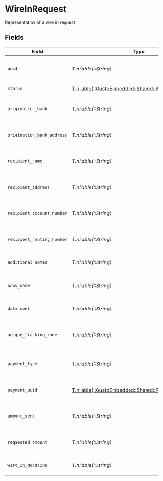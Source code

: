 # WireInRequest

Representation of a wire in request


## Fields

| Field                                                                                                 | Type                                                                                                  | Required                                                                                              | Description                                                                                           |
| ----------------------------------------------------------------------------------------------------- | ----------------------------------------------------------------------------------------------------- | ----------------------------------------------------------------------------------------------------- | ----------------------------------------------------------------------------------------------------- |
| `uuid`                                                                                                | *T.nilable(::String)*                                                                                 | :heavy_minus_sign:                                                                                    | Unique identifier of a wire in request                                                                |
| `status`                                                                                              | [T.nilable(::GustoEmbedded::Shared::WireInRequestStatus)](../../models/shared/wireinrequeststatus.md) | :heavy_minus_sign:                                                                                    | Status of the wire in                                                                                 |
| `origination_bank`                                                                                    | *T.nilable(::String)*                                                                                 | :heavy_minus_sign:                                                                                    | Name of bank receiving the wire in                                                                    |
| `origination_bank_address`                                                                            | *T.nilable(::String)*                                                                                 | :heavy_minus_sign:                                                                                    | Address of bank receiving the wire in                                                                 |
| `recipient_name`                                                                                      | *T.nilable(::String)*                                                                                 | :heavy_minus_sign:                                                                                    | Name of the recipient of the wire In                                                                  |
| `recipient_address`                                                                                   | *T.nilable(::String)*                                                                                 | :heavy_minus_sign:                                                                                    | Address of the recipient of the wire in                                                               |
| `recipient_account_number`                                                                            | *T.nilable(::String)*                                                                                 | :heavy_minus_sign:                                                                                    | Recipient bank account number                                                                         |
| `recipient_routing_number`                                                                            | *T.nilable(::String)*                                                                                 | :heavy_minus_sign:                                                                                    | Recipient bank routing number                                                                         |
| `additional_notes`                                                                                    | *T.nilable(::String)*                                                                                 | :heavy_minus_sign:                                                                                    | Notes for the wire in request                                                                         |
| `bank_name`                                                                                           | *T.nilable(::String)*                                                                                 | :heavy_minus_sign:                                                                                    | Name of the bank initiating the wire in                                                               |
| `date_sent`                                                                                           | *T.nilable(::String)*                                                                                 | :heavy_minus_sign:                                                                                    | Date the wire in was sent                                                                             |
| `unique_tracking_code`                                                                                | *T.nilable(::String)*                                                                                 | :heavy_minus_sign:                                                                                    | Include in note with bank to track payment                                                            |
| `payment_type`                                                                                        | *T.nilable(::String)*                                                                                 | :heavy_minus_sign:                                                                                    | Type of payment for the wire in                                                                       |
| `payment_uuid`                                                                                        | [T.nilable(::GustoEmbedded::Shared::PaymentUuid)](../../models/shared/paymentuuid.md)                 | :heavy_minus_sign:                                                                                    | Unique identifier of the payment                                                                      |
| `amount_sent`                                                                                         | *T.nilable(::String)*                                                                                 | :heavy_minus_sign:                                                                                    | Amount sent through wire in                                                                           |
| `requested_amount`                                                                                    | *T.nilable(::String)*                                                                                 | :heavy_minus_sign:                                                                                    | Requested amount for the payment                                                                      |
| `wire_in_deadline`                                                                                    | *T.nilable(::String)*                                                                                 | :heavy_minus_sign:                                                                                    | Deadline to submit the wire in                                                                        |